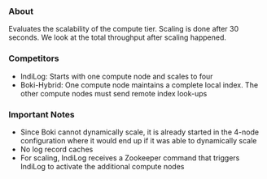 ### About ###

Evaluates the scalability of the compute tier. Scaling is done after 30 seconds. We look at the total throughput after scaling happened. 

### Competitors ###

* IndiLog: Starts with one compute node and scales to four
* Boki-Hybrid: One compute node maintains a complete local index. The other compute nodes must send remote index look-ups

### Important Notes ###

* Since Boki cannot dynamically scale, it is already started in the 4-node configuration where it would end up if it was able to dynamically scale
* No log record caches
* For scaling, IndiLog receives a Zookeeper command that triggers IndiLog to activate the additional compute nodes 